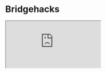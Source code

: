 # Bridgehacks
<html>
    <head>
        <title>My Great Game</title>
    </head>
    <body>
    <style>
    myFrame { width:300%; height:"300"; }
</style>

<iframe src="https://playcanv.as/p/61fb1da9/" id="myFrame">
<p>Hi SOF</p>
</iframe>
    </body>
</html>

